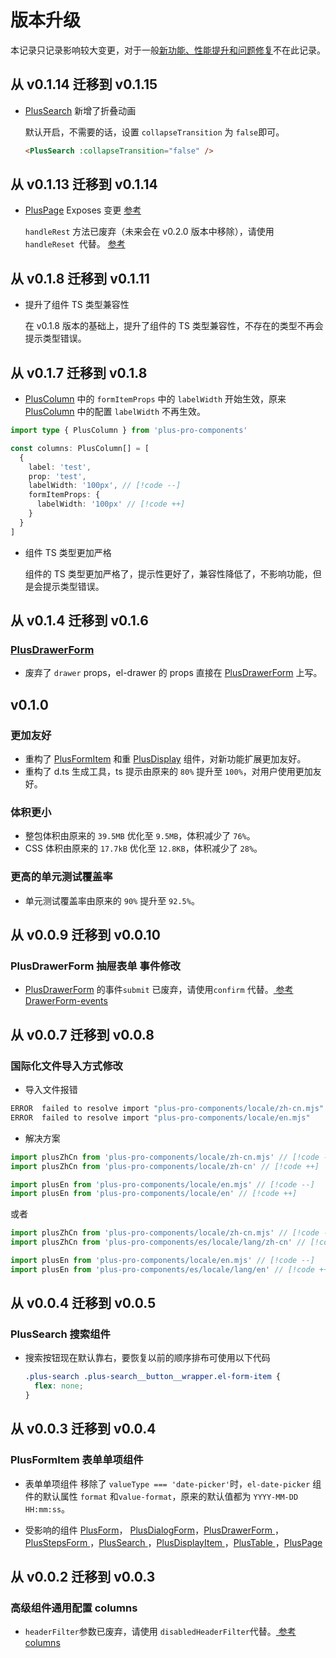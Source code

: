 # 版本升级

本记录只记录影响较大变更，对于一般[新功能、性能提升和问题修复](/guide/changelog.html)不在此记录。

## 从 v0.1.14 迁移到 v0.1.15

- [PlusSearch](/components/search.html#search-attributes) 新增了折叠动画

  默认开启，不需要的话，设置 `collapseTransition` 为 `false`即可。

  ```html
  <PlusSearch :collapseTransition="false" />
  ```

<el-divider />

## 从 v0.1.13 迁移到 v0.1.14

- [PlusPage](/components/page.html) Exposes 变更 [参考](/components/page.html#page-exposes)

  `handleRest` 方法已废弃（未来会在 v0.2.0 版本中移除），请使用 `handleReset `代替。 [参考](/components/page.html#page-exposes)

<el-divider />

## 从 v0.1.8 迁移到 v0.1.11

- 提升了组件 TS 类型兼容性

  在 v0.1.8 版本的基础上，提升了组件的 TS 类型兼容性，不存在的类型不再会提示类型错误。

<el-divider />

## 从 v0.1.7 迁移到 v0.1.8

- [PlusColumn](/components/config.html) 中的 `formItemProps` 中的 `labelWidth` 开始生效，原来[PlusColumn](/components/config.html) 中的配置 `labelWidth` 不再生效。

```ts
import type { PlusColumn } from 'plus-pro-components'

const columns: PlusColumn[] = [
  {
    label: 'test',
    prop: 'test',
    labelWidth: '100px', // [!code --]
    formItemProps: {
      labelWidth: '100px' // [!code ++]
    }
  }
]
```

- 组件 TS 类型更加严格

  组件的 TS 类型更加严格了，提示性更好了，兼容性降低了，不影响功能，但是会提示类型错误。

<el-divider />

## 从 v0.1.4 迁移到 v0.1.6

### [PlusDrawerForm](/components/drawer-form.html)

- 废弃了 `drawer` props，el-drawer 的 props 直接在 [PlusDrawerForm](/components/drawer-form.html) 上写。

<el-divider />

## v0.1.0

### 更加友好

- 重构了 [PlusFormItem](/components/form-item.html) 和重 [PlusDisplay](/components/display-item.html) 组件，对新功能扩展更加友好。
- 重构了 d.ts 生成工具，ts 提示由原来的 `80%` 提升至 `100%`，对用户使用更加友好。

### 体积更小

- 整包体积由原来的 `39.5MB` 优化至 `9.5MB`，体积减少了 `76%`。
- CSS 体积由原来的 `17.7kB` 优化至 `12.8KB`，体积减少了 `28%`。

### 更高的单元测试覆盖率

- 单元测试覆盖率由原来的 `90%` 提升至 `92.5%`。

<el-divider />

## 从 v0.0.9 迁移到 v0.0.10

### PlusDrawerForm 抽屉表单 事件修改

- [PlusDrawerForm](/components/drawer-form.html#drawerform-events) 的事件`submit` 已废弃，请使用`confirm` 代替。[ 参考 DrawerForm-events](/components/drawer-form.html#drawerform-events)

<el-divider />

## 从 v0.0.7 迁移到 v0.0.8

### 国际化文件导入方式修改

- 导入文件报错

```sh
ERROR  failed to resolve import "plus-pro-components/locale/zh-cn.mjs"
ERROR  failed to resolve import "plus-pro-components/locale/en.mjs"
```

- 解决方案

```js
import plusZhCn from 'plus-pro-components/locale/zh-cn.mjs' // [!code --]
import plusZhCn from 'plus-pro-components/locale/zh-cn' // [!code ++]

import plusEn from 'plus-pro-components/locale/en.mjs' // [!code --]
import plusEn from 'plus-pro-components/locale/en' // [!code ++]
```

或者

```js
import plusZhCn from 'plus-pro-components/locale/zh-cn.mjs' // [!code --]
import plusZhCn from 'plus-pro-components/es/locale/lang/zh-cn' // [!code ++]

import plusEn from 'plus-pro-components/locale/en.mjs' // [!code --]
import plusEn from 'plus-pro-components/es/locale/lang/en' // [!code ++]
```

<el-divider />

## 从 v0.0.4 迁移到 v0.0.5

### PlusSearch 搜索组件

- 搜索按钮现在默认靠右，要恢复以前的顺序排布可使用以下代码

  ```css
  .plus-search .plus-search__button__wrapper.el-form-item {
    flex: none;
  }
  ```

<el-divider />

## 从 v0.0.3 迁移到 v0.0.4

### PlusFormItem 表单单项组件

- 表单单项组件 移除了 `valueType === 'date-picker'`时，`el-date-picker` 组件的默认属性 `format` 和`value-format`，原来的默认值都为 `YYYY-MM-DD HH:mm:ss`。

- 受影响的组件 [PlusForm](/components/form.html)， [PlusDialogForm](/components/dialog-form.html)，[PlusDrawerForm ](/components/drawer-form.html)， [PlusStepsForm ](/components/steps-form.html)，[PlusSearch ](/components/search.html)，[PlusDisplayItem ](/components/display-item.html)，[PlusTable ](/components/table.html)，[PlusPage ](/components/page.html)

<el-divider />

## 从 v0.0.2 迁移到 v0.0.3

### 高级组件通用配置 columns

- `headerFilter`参数已废弃，请使用 `disabledHeaderFilter`代替。[ 参考 columns](/components/config.html)

<el-divider />
